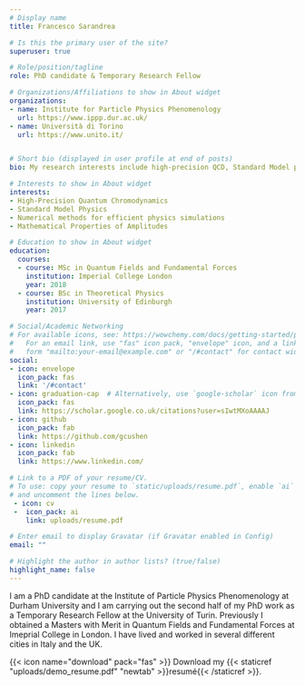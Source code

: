 ```yaml
---
# Display name
title: Francesco Sarandrea 

# Is this the primary user of the site?
superuser: true

# Role/position/tagline
role: PhD candidate & Temporary Research Fellow

# Organizations/Affiliations to show in About widget
organizations:
- name: Institute for Particle Physics Phenomenology
  url: https://www.ippp.dur.ac.uk/
- name: Università di Torino
  url: https://www.unito.it/


# Short bio (displayed in user profile at end of posts)
bio: My research interests include high-precision QCD, Standard Model physics and numerical methods for efficient Physics simulations.

# Interests to show in About widget
interests:
- High-Precision Quantum Chromodynamics
- Standard Model Physics
- Numerical methods for efficient physics simulations
- Mathematical Properties of Amplitudes

# Education to show in About widget
education:
  courses:
  - course: MSc in Quantum Fields and Fundamental Forces
    institution: Imperial College London
    year: 2018
  - course: BSc in Theoretical Physics
    institution: University of Edinburgh
    year: 2017

# Social/Academic Networking
# For available icons, see: https://wowchemy.com/docs/getting-started/page-builder/#icons
#   For an email link, use "fas" icon pack, "envelope" icon, and a link in the
#   form "mailto:your-email@example.com" or "/#contact" for contact widget.
social:
- icon: envelope
  icon_pack: fas
  link: '/#contact'
- icon: graduation-cap  # Alternatively, use `google-scholar` icon from `ai` icon pack
  icon_pack: fas
  link: https://scholar.google.co.uk/citations?user=sIwtMXoAAAAJ
- icon: github
  icon_pack: fab
  link: https://github.com/gcushen
- icon: linkedin
  icon_pack: fab
  link: https://www.linkedin.com/

# Link to a PDF of your resume/CV.
# To use: copy your resume to `static/uploads/resume.pdf`, enable `ai` icons in `params.toml`, 
# and uncomment the lines below.
 - icon: cv
 -  icon_pack: ai
    link: uploads/resume.pdf

# Enter email to display Gravatar (if Gravatar enabled in Config)
email: ""

# Highlight the author in author lists? (true/false)
highlight_name: false
---
```


I am a PhD candidate at the Institute of Particle Physics Phenomenology at Durham University and I am carrying out the second half of my PhD work as a Temporary Research Fellow at the University of Turin. 
Previously I obtained a Masters with Merit in Quantum Fields and Fundamental Forces at Imeprial College in London. I have lived and worked in several different cities in Italy and the UK. 

{{< icon name="download" pack="fas" >}} Download my {{< staticref "uploads/demo_resume.pdf" "newtab" >}}resumé{{< /staticref >}}.
